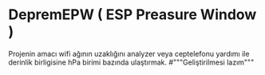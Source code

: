 # DepremEPW ( ESP Preasure Window )
Projenin amacı wifi ağının uzaklığını analyzer veya ceptelefonu yardımı ile derinlik birligisine hPa birimi bazında ulaştırmak.
#"""Geliştirilmesi lazım"""
